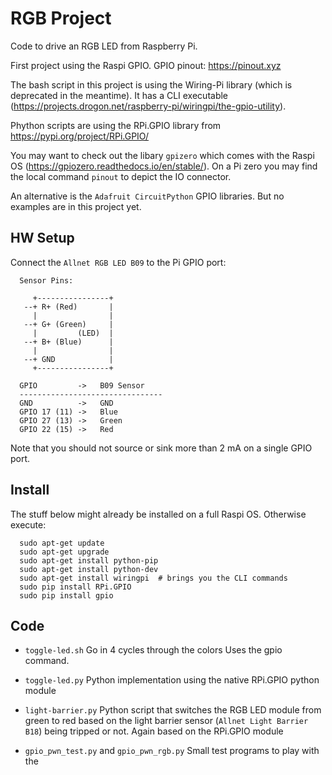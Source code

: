 # RGB Project
  Code to drive an RGB LED from Raspberry Pi.

  First project using the Raspi GPIO.
  GPIO pinout: https://pinout.xyz

  The bash script in this project is using the Wiring-Pi library
  (which is deprecated in the meantime).
  It has a CLI executable (https://projects.drogon.net/raspberry-pi/wiringpi/the-gpio-utility).

  Phython scripts are using the RPi.GPIO library from https://pypi.org/project/RPi.GPIO/

  You may want to check out the libary `gpizero` which comes with the Raspi OS
  (https://gpiozero.readthedocs.io/en/stable/).
  On a Pi zero you may find the local command `pinout` to depict the IO connector.

  An alternative is the `Adafruit CircuitPython` GPIO libraries. But no
  examples are in this project yet.

## HW Setup

Connect the `Allnet RGB LED B09` to the Pi GPIO port:
```
  Sensor Pins:

     +----------------+
   --+ R+ (Red)       |
     |                |
   --+ G+ (Green)     |
     |         (LED)  |
   --+ B+ (Blue)      |
     |                |
   --+ GND            |
     +----------------+

  GPIO         ->   B09 Sensor
  --------------------------------    
  GND          ->   GND
  GPIO 17 (11) ->   Blue
  GPIO 27 (13) ->   Green
  GPIO 22 (15) ->   Red
```
Note that you should not source or sink more than 2 mA on a single GPIO port.

## Install

  The stuff below might already be installed on a full Raspi OS.
  Otherwise execute:
  ```
    sudo apt-get update
    sudo apt-get upgrade
    sudo apt-get install python-pip
    sudo apt-get install python-dev
    sudo apt-get install wiringpi  # brings you the CLI commands
    sudo pip install RPi.GPIO
    sudo pip install gpio
  ```

## Code

 - `toggle-led.sh`
   Go in 4 cycles through the colors
   Uses the gpio command.

 - `toggle-led.py`
   Python implementation using the native RPi.GPIO python module

 - `light-barrier.py`
   Python script that switches the RGB LED module from green to red based on
   the light barrier sensor (`Allnet Light Barrier B18`) being tripped or not.
   Again based on the RPi.GPIO module

 - `gpio_pwn_test.py` and `gpio_pwn_rgb.py`
   Small test programs to play with the
